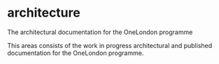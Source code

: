 # architecture
The architectural documentation for the OneLondon programme

This areas consists of the work in progress architectural and published documentation for the OneLondon programme.
